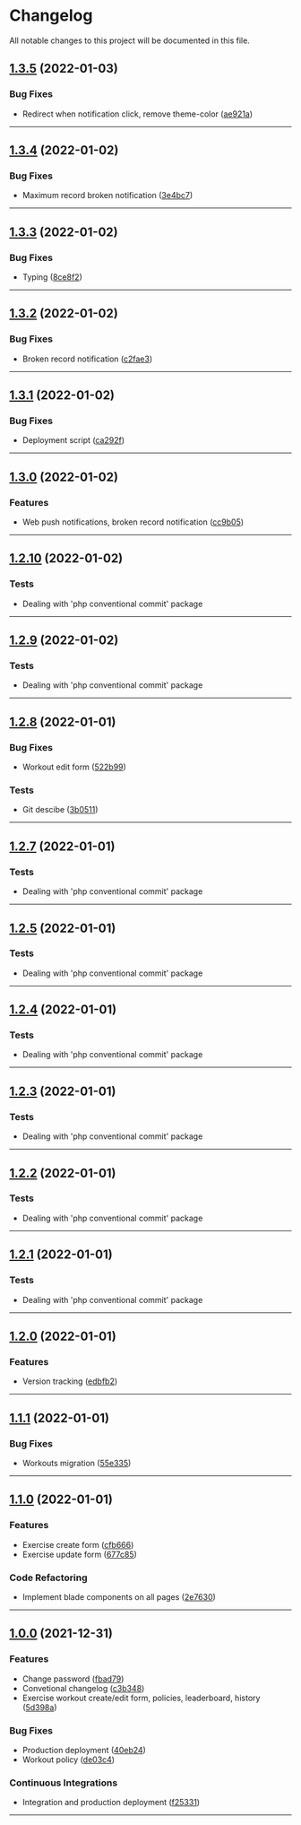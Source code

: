 <!--- BEGIN HEADER -->
# Changelog

All notable changes to this project will be documented in this file.
<!--- END HEADER -->

## [1.3.5](https://github.com/kishieel/gym-tracker-website/compare/v1.3.4...v1.3.5) (2022-01-03)
### Bug Fixes

* Redirect when notification click, remove theme-color ([ae921a](https://github.com/kishieel/gym-tracker-website/commit/ae921a88e7f075e8b7db04d15abed802f581dee6))


---

## [1.3.4](https://github.com/kishieel/gym-tracker-website/compare/v1.3.3...v1.3.4) (2022-01-02)
### Bug Fixes

* Maximum record broken notification ([3e4bc7](https://github.com/kishieel/gym-tracker-website/commit/3e4bc7f64b2b2888e005113f76cb01b8c448774d))


---

## [1.3.3](https://github.com/kishieel/gym-tracker-website/compare/v1.3.2...v1.3.3) (2022-01-02)
### Bug Fixes

* Typing ([8ce8f2](https://github.com/kishieel/gym-tracker-website/commit/8ce8f23ec9d56a44a2258731d570481570580ec9))


---

## [1.3.2](https://github.com/kishieel/gym-tracker-website/compare/v1.3.1...v1.3.2) (2022-01-02)
### Bug Fixes

* Broken record notification ([c2fae3](https://github.com/kishieel/gym-tracker-website/commit/c2fae3f1d40a450fd0cfca0f7f7452a3855e3bc8))


---

## [1.3.1](https://github.com/kishieel/gym-tracker-website/compare/v1.3.0...v1.3.1) (2022-01-02)
### Bug Fixes

* Deployment script ([ca292f](https://github.com/kishieel/gym-tracker-website/commit/ca292f3bf28f347c101bd5111d1cad68bd031219))


---

## [1.3.0](https://github.com/kishieel/gym-tracker-website/compare/v1.2.10...v1.3.0) (2022-01-02)
### Features

* Web push notifications, broken record notification ([cc9b05](https://github.com/kishieel/gym-tracker-website/commit/cc9b054df74962526b75129f6e0920ffd9f15bb5))


---

## [1.2.10](https://github.com/kishieel/gym-tracker-website/compare/v1.2.9...v1.2.10) (2022-01-02)

### Tests
* Dealing with 'php conventional commit' package

---

## [1.2.9](https://github.com/kishieel/gym-tracker-website/compare/v1.2.8...v1.2.9) (2022-01-02)

### Tests
* Dealing with 'php conventional commit' package

---

## [1.2.8](https://github.com/kishieel/gym-tracker-website/compare/v1.2.7...v1.2.8) (2022-01-01)
### Bug Fixes

* Workout edit form ([522b99](https://github.com/kishieel/gym-tracker-website/commit/522b995818fef8cc426ac9a2eb688e5f8269e311))

### Tests

* Git descibe ([3b0511](https://github.com/kishieel/gym-tracker-website/commit/3b0511d64ae9ac62277b7c951d72b9879fcfea42))


---

## [1.2.7](https://github.com/kishieel/gym-tracker-website/compare/v1.2.6...v1.2.7) (2022-01-01)

### Tests
* Dealing with 'php conventional commit' package

---

## [1.2.5](https://github.com/kishieel/gym-tracker-website/compare/v1.2.4...v1.2.5) (2022-01-01)

### Tests
* Dealing with 'php conventional commit' package

---

## [1.2.4](https://github.com/kishieel/gym-tracker-website/compare/v1.2.3...v1.2.4) (2022-01-01)

### Tests
* Dealing with 'php conventional commit' package

---

## [1.2.3](https://github.com/kishieel/gym-tracker-website/compare/v1.2.2...v1.2.3) (2022-01-01)

### Tests
* Dealing with 'php conventional commit' package

---

## [1.2.2](https://github.com/kishieel/gym-tracker-website/compare/v1.2.1...v1.2.2) (2022-01-01)

### Tests
* Dealing with 'php conventional commit' package

---

## [1.2.1](https://github.com/kishieel/gym-tracker-website/compare/v1.2.0...v1.2.1) (2022-01-01)

### Tests
* Dealing with 'php conventional commit' package

---

## [1.2.0](https://github.com/kishieel/gym-tracker-website/compare/v1.1.1...v1.2.0) (2022-01-01)
### Features

* Version tracking ([edbfb2](https://github.com/kishieel/gym-tracker-website/commit/edbfb2ec956e5031d906753f9ac3d73c64548d42))


---

## [1.1.1](https://github.com/kishieel/gym-tracker-website/compare/v1.1.0...v1.1.1) (2022-01-01)
### Bug Fixes

* Workouts migration ([55e335](https://github.com/kishieel/gym-tracker-website/commit/55e3353419dc3bda41ac10fc3c3208153c89820c))


---

## [1.1.0](https://github.com/kishieel/gym-tracker-website/compare/v1.0.0...v1.1.0) (2022-01-01)
### Features

* Exercise create form ([cfb666](https://github.com/kishieel/gym-tracker-website/commit/cfb666a067a80d49035a0ce4711154eb267df0c5))
* Exercise update form ([677c85](https://github.com/kishieel/gym-tracker-website/commit/677c852985a3926d637e78dfd3fdc0fdac41dddc))

### Code Refactoring

* Implement blade components on all pages ([2e7630](https://github.com/kishieel/gym-tracker-website/commit/2e76301bf7f4cfc038ed1d832f459c98719e9a58))


---

## [1.0.0](https://github.com/kishieel/gym-tracker-website/compare/2b95130ea37b42fb30c7e3aa1c35de1c40c4b7c6...v1.0.0) (2021-12-31)
### Features

* Change password ([fbad79](https://github.com/kishieel/gym-tracker-website/commit/fbad791db470bdac38b9eb207c38f3aae05995f1))
* Convetional changelog ([c3b348](https://github.com/kishieel/gym-tracker-website/commit/c3b3487dda18fcd0d65b978ed2ddaf2eb583f65e))
* Exercise workout create/edit form, policies, leaderboard, history ([5d398a](https://github.com/kishieel/gym-tracker/commit/5d398a8aa709a2bba5eb75075c6e6fd001bfcc3c))

### Bug Fixes

* Production deployment ([40eb24](https://github.com/kishieel/gym-tracker-website/commit/40eb24fe84933867c3efc5dfb92f0fb8aad34668))
* Workout policy ([de03c4](https://github.com/kishieel/gym-tracker-website/commit/de03c4a6a85a8f879149b76b62d8f353e06a7bea))

### Continuous Integrations

* Integration and production deployment ([f25331](https://github.com/kishieel/gym-tracker-website/commit/f25331c7d160999e3e8f5d2ff8d49dcd1afb446e))


---


